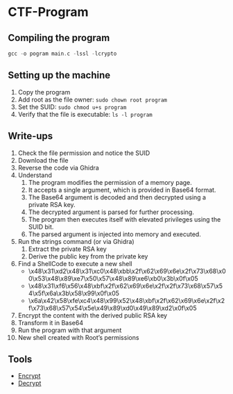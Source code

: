 # CTF-Program
## Compiling the program
```c
gcc -o pogram main.c -lssl -lcrypto
```
## Setting up the machine
1) Copy the program
2) Add root as the file owner: ``sudo chown root program``
3) Set the SUID: ``sudo chmod u+s program``
4) Verify that the file is executable: ``ls -l program``

## Write-ups
1) Check the file permission and notice the SUID
2) Download the file
3) Reverse the code via Ghidra
4) Understand
   1) The program modifies the permission of a memory page.
   2) It accepts a single argument, which is provided in Base64 format.
   3) The Base64 argument is decoded and then decrypted using a private RSA key.
   4) The decrypted argument is parsed for further processing.
   5) The program then executes itself with elevated privileges using the SUID bit.
   6) The parsed argument is injected into memory and executed.
5) Run the strings command (or via Ghidra)
   1) Extract the private RSA key
   2) Derive the public key from the private key
6) Find a ShellCode to execute a new shell
   - \x48\x31\xd2\x48\x31\xc0\x48\xbb\x2f\x62\x69\x6e\x2f\x73\x68\x00\x53\x48\x89\xe7\x50\x57\x48\x89\xe6\xb0\x3b\x0f\x05
   - \x48\x31\xf6\x56\x48\xbf\x2f\x62\x69\x6e\x2f\x2f\x73\x68\x57\x54\x5f\x6a\x3b\x58\x99\x0f\x05
   - \x6a\x42\x58\xfe\xc4\x48\x99\x52\x48\xbf\x2f\x62\x69\x6e\x2f\x2f\x73\x68\x57\x54\x5e\x49\x89\xd0\x49\x89\xd2\x0f\x05
7) Encrypt the content with the derived public RSA key
8) Transform it in Base64
9) Run the program with that argument
10) New shell created with Root’s permissions

## Tools
- [Encrypt](https://gchq.github.io/CyberChef/#recipe=RSA_Encrypt('-----BEGIN%20PUBLIC%20KEY-----%5CnMIIBIjANBgkqhkiG9w0BAQEFAAOCAQ8AMIIBCgKCAQEAu1%2Bvz0U6mlNsKMpD6rFf%5CnWx5zH0fPKi8pAmZ9U/MI9eoWbKWXmu%2BZc5zxYPEnwlS8W5DDU/o1TAOyGlLgmPZq%5CnKHMT35p3z8zh7H5oMDkbkpoKVF6KSOaEXrsjy6oi76jNS6cQJLyzetSNIu7Py7O9%5CnDlhz7449ol7crJxVffu1PEcePhBxiLm4Wb9e6L3FCkUQDMqD4JFEnDT5kNLeXzHx%5Cnn1%2BPJFhIQ%2B91M3kicrUIt65hByEpptvVv20WkUTQY/QggtkVE%2BUmIsdNA1SwHMHn%5CnEr8s29RYOji7wRsmyRJ0XpyisNe/xaTMSpZmmXX9rCodgSVCEwz1XcaiXLkhmhiv%5CnbQIDAQAB%5Cn-----END%20PUBLIC%20KEY-----%5Cn','RSAES-PKCS1-V1_5','SHA-1')To_Base64('A-Za-z0-9%2B/%3D'))
- [Decrypt](https://gchq.github.io/CyberChef/#recipe=From_Base64('A-Za-z0-9%2B/%3D',true,false)RSA_Decrypt('-----BEGIN%20PRIVATE%20KEY-----%5CnMIIEvAIBADANBgkqhkiG9w0BAQEFAASCBKYwggSiAgEAAoIBAQC7X6/PRTqaU2wo%5CnykPqsV9bHnMfR88qLykCZn1T8wj16hZspZea75lznPFg8SfCVLxbkMNT%2BjVMA7Ia%5CnUuCY9moocxPfmnfPzOHsfmgwORuSmgpUXopI5oReuyPLqiLvqM1LpxAkvLN61I0i%5Cn7s/Ls70OWHPvjj2iXtysnFV9%2B7U8Rx4%2BEHGIubhZv17ovcUKRRAMyoPgkUScNPmQ%5Cn0t5fMfGfX48kWEhD73UzeSJytQi3rmEHISmm29W/bRaRRNBj9CCC2RUT5SYix00D%5CnVLAcwecSvyzb1Fg6OLvBGybJEnRenKKw17/FpMxKlmaZdf2sKh2BJUITDPVdxqJc%5CnuSGaGK9tAgMBAAECggEAQCTwN0kwWC%2BR2d7wZDJHfhaM%2B5rmKT9OzzMN2YTcPu9d%5CnsOD5ZwF6K1GBcpnr7gN7He%2BPZrrDrxuex5MyrzrAOcu3dHdZZ8pwVzko6sVKEqRo%5CnP9zDg1Ri4Vk4VlsOrbPAYBM3nBP7b2O/U0Ok4EvOP1B5k/tCT0khS3gTblcSgqkR%5Cn9ROiRDclEAdHj3bkzFCWSwpU6by9LlZIQUDeFFusWnhnVEdTQ2GZMrLURkpgiybd%5CnTI9PkqCZwHL824/FsTENAchwkRE3tIwIentP3/51YAH9zP3GsQ%2BKg%2BR4YANY4xtx%5CnTx%2BYkPbju8Cy0CUs/Ou1rzilbihsoKoRzmkgOVepkwKBgQDkMUudHLSenDAIiStk%5Cnvr16i7y%2BuBGA5tYo6OdqEqAA76f4UYhJ84ra7npnwvpwURwPwOnX1yl60aRtRXJf%5CnUqreKyPH73kO95ZDn7ZH%2BlKfIRwZInvy1BIDcXjgNEuRout%2BELG5JurUMIyXtxQY%5CnbZ0e2HKNeS48DpX0QfARJtO3twKBgQDSNQHE7xZmwOqY82O0Snyj3lPQX7lfC1Zg%5CnPr91FXdIag8TXevy2Y9eQ5pG/n/cmc%2B3xor60Yau1GAqkKYL2HKgJ%2BSmn4yv6YV/%5CnL2U2nX41GwY9%2BLZqmqR9v1we%2BEeOo230D9GAIS7ck/dCd/fj%2BgdNdelzhgjXqQRY%5CnUKqgECLp%2BwKBgD2HSTMg1VbbGFyE1%2B1/PMn5ObhXG2kdVOuM%2BTDxurDl7e2X1l7S%5CnS0ODAABQY4S7agyZYLQxMN8L/gD0s8UeHjJvgWNcn9C4U40CWH0J8xMzM0dXtAIi%5CnyoShKQ2TLDklq8e/KpyY8MKsIIyb8dAwZig2BpU88omBCU/mI5wMUxP7AoGAUM8D%5Cn0RtAd1vuU8ItMB/6blyHx/Ekp/8Jw5Ibs/z%2BkB4FkaJnlEJCtTAz3Nr1eG7AxZtT%5CnzjxCFG%2BcUICu9JrO5fawFcX8JZwWL%2BCefjJpVC0BZ013gt/UIGsyFM3JZHI7ULnM%5CnBf%2B7rhxLz4ejCkcSC5sqlbiPKajV/MV18naBlYUCgYAHleNkNeT5pWrGFkGB5HPe%5CndL4sEJX0GuL20EELpoK0%2BF36FmUreu1A6dXVkycr5NGc3nglXYEewQkyJaWCFW%2Bf%5CnNYWAtfyRR8/FWwMhnM1EwZuHB5LjoRcxiIea4CYCEsKj9z78dywybGcw1H7pyCbf%5Cnp4GQUoA2GsoYeZlJywd3WA%3D%3D%5Cn-----END%20PRIVATE%20KEY-----%5Cn','','RSAES-PKCS1-V1_5','SHA-1')To_Hex('Space',0))
